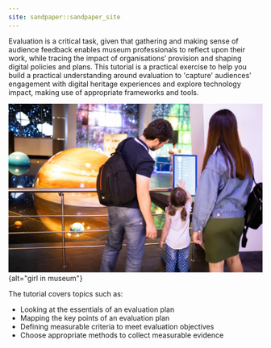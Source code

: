 ```yaml
---
site: sandpaper::sandpaper_site
---
```


Evaluation is a critical task, given that gathering and making sense of audience feedback enables museum professionals to reflect upon their work, while tracing the impact of organisations’ provision and shaping digital policies and plans. This tutorial is a practical exercise to help you build a practical understanding around evaluation to 'capture' audiences' engagement with digital heritage experiences and explore technology impact, making use of appropriate frameworks and tools.

![Moscow, Russia - July 6: Exhibition in Moscow Planetarium. One of the world’s largest planetarium by Alinsa under Education License from Adobe Stock](episodes/fig/AdobeStock_244973085.jpeg){alt="girl in museum"}

The tutorial covers topics such as:

- Looking at the essentials of an evaluation plan
-	Mapping the key points of an evaluation plan
-	Defining measurable criteria to meet evaluation objectives
-	Choose appropriate methods to collect measurable evidence
